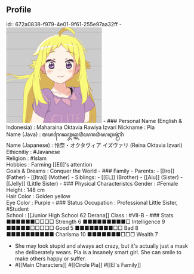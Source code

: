 ## Profile
id:: 672a0838-f979-4e01-9f61-255e97aa32ff
	- ![Pia 256.png](../assets/Pia_256_1730859362764_0.png)
	- ### Personal
	  Name (English & Indonesia)    : Maharaina Oktavia Rawiya Izvari
	  Nickname                      : Pia  
	  Name (Java)                   : ꦩꦲꦫꦻꦤꦎꦏ꧀ꦠꦮ꦳ꦶꦪꦫꦮꦶꦪꦆꦗ꦳꧀ꦮ꦳ꦫꦶ  
	  Name (Japanese)               : 怜奈・オクタヴィア イズヴァリ (Reina Oktavia Izvari)  
	  Ethicnitiy                    : #Javanese  
	  Religion                      : #Islam  
	  Hobbies                       : Farming [[El]]'s attention  
	  Goals & Dreams                : Conquer the World
	- ### Family
		- Parents:
			- [[Iro]] (Father)
			- [[Itra]] (Mother)
		- Siblings:
			- [[EL]] (Brother)
			- [[Aiu]] (Sister)
			- [[Jelly]] (Little Sister)
	- ### Physical Characteristcs
	  Gender                        : #Female  
	  Height                        : 148 cm  
	  Hair Color                    : Golden yellow  
	  Eye Color                     : Purple
	- ### Status
	  Occupation                    : Professional Little Sister, #Student  
	  School                        : [[Junior High School 62 Derana]] 
	  Class                         : #VII-B
	- ### Stats
	  ■■■■■■□□□□ Strength 6     ■■■■■■■■■□ Intelligence 9  
	  ■■■■■□□□□□ Good     5     ■■■■■■■■□□ Bad          8  
	  ■■■■■■■■■■ Charisma 10    ■■■■■■■□□□ Wealth       7
- She may look stupid and always act crazy, but it's actually just a mask she deliberately wears. Pia is a insanely smart girl. She can smile to make others happy or suffer.
- #[[Main Characters]] #[[Circle Pia]] #[[El's Family]]
